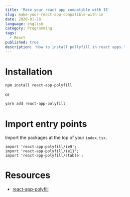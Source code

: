 ```yaml
---
title: 'Make your react app compatible with IE'
slug: make-your-react-app-compatible-with-ie
date: 2020-01-28
language: english
category: Programming
tags:
  - React
published: true
description: 'How to install pollyfill in react apps.'
---
```


# Installation

```bash
npm install react-app-polyfill
```

or

```bash
yarn add react-app-polyfill
```

# Import entry points

Import the packages at the top of your `index.tsx`.

```
import 'react-app-polyfill/ie9';
import 'react-app-polyfill/ie11';
import 'react-app-polyfill/stable';
```

# Resources

- [react-app-polyfill](https://github.com/facebook/create-react-app/tree/master/packages/react-app-polyfill)
